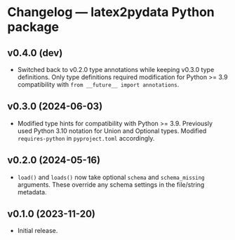 # Changelog — latex2pydata Python package


## v0.4.0 (dev)

*  Switched back to v0.2.0 type annotations while keeping v0.3.0 type
   definitions.  Only type definitions required modification for Python >= 3.9
   compatibility with `from __future__ import annotations`.


## v0.3.0 (2024-06-03)

*  Modified type hints for compatibility with Python >= 3.9.  Previously used
   Python 3.10 notation for Union and Optional types.  Modified
   `requires-python` in `pyproject.toml` accordingly.


## v0.2.0 (2024-05-16)

*  `load()` and `loads()` now take optional `schema` and `schema_missing`
   arguments.  These override any schema settings in the file/string metadata.


## v0.1.0 (2023-11-20)

*  Initial release.
